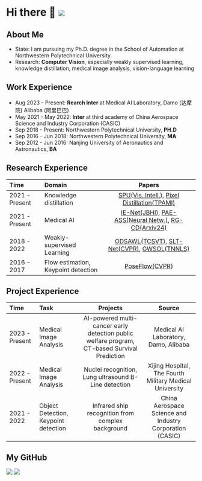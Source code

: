 # Hi there 👋 ![](https://komarev.com/ghpvc/?username=gyguo&color=blue&style=flat-square)

##  About Me
- State: I am pursuing my Ph.D. degree in the School of Automation at Northwestern Polytechnical University.
- Research: **Computer Vision**, especially weakly supervised learning, knowledge distillation, medical image analysis, vision-language learning

## Work Experience
- Aug 2023 - Present: **Rearch Inter** at Medical AI Laboratory, Damo (达摩院) Alibaba (阿里巴巴)
- May 2021 - May 2022: **Inter** at third academy of China Aerospace Science and Industry Corporation (CASIC)
- Sep 2018 - Present: Northwestern Polytechnical University, **PH.D**
- Sep 2016 - Jun 2018: Northwestern Polytechnical University, **MA**
- Sep 2012 - Jun 2016: Nanjing University of Aeronautics and Astronautics, **BA**

## Research Experience
| Time | Domain | Papers  |
|:--------|:--------| :---------:|
|2021 - Present| Knowledge distillation | [SPU(Vis. Intell.)](https://link.springer.com/article/10.1007/s44267-023-00003-0), [Pixel Distillation(TPAMI)](https://ieeexplore.ieee.org/abstract/document/10579049) |
|2021 - Present| Medical AI| [IE-Net(JBHI)](https://ieeexplore.ieee.org/document/9357911), [PAE-ASS(Neural Netw.)](https://www.sciencedirect.com/science/article/pii/S0893608023007001), [RG-CD(Arxiv24)](http://arxiv.org/abs/2405.14230) |
|2018 - 2022| Weakly-supervised Learning | [ODSAWL(TCSVT)](https://ieeexplore.ieee.org/abstract/document/8554285), [SLT-Net(CVPR)](http://openaccess.thecvf.com/content/CVPR2021/html/Guo_Strengthen_Learning_Tolerance_for_Weakly_Supervised_Object_Localization_CVPR_2021_paper.html), [GWSOL(TNNLS)](https://ieeexplore.ieee.org/abstract/document/9899408) |
|2016 - 2017| Flow estimation, Keypoint detection| [PoseFlow(CVPR)](https://openaccess.thecvf.com/content_cvpr_2018/html/Zhang_PoseFlow_A_Deep_CVPR_2018_paper.html) |

## Project Experience
| Time | Task | Projects  | Source  |
|:--------|:--------| :---------:| :---------:|
|2023 - Present | Medical Image Analysis | AI-powered multi-cancer early detection public welfare program, CT-based Survival Prediction | Medical AI Laboratory, Damo, Alibaba |
|2022 - Present | Medical Image Analysis | Nuclei recognition, Lung ultrasound B-Line detection | Xijing Hospital, The Fourth Military Medical University |
|2021 - 2022 | Object Detection, Keypoint detection | Infrared ship recognition from complex background | China Aerospace Science and Industry Corporation (CASIC) |

## My GitHub 
<!-- Basic information -->
<img src="https:/github-metrics.svg" />

<!-- GitHub Data -->

<img src= "https://github-readme-stats-git-masterrstaa-rickstaa.vercel.app/api?username=gyguo&hide_title=true&hide_border=true&show_icons=true&include_all_commits=true&line_height=21text_color=000&icon_color=000&bg_color=0,ea6161,ffc64d,fffc4d,52fa5a&theme=graywhite" /> 
